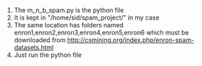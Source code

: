 1. The m_n_b_spam.py is the python file
2. It is kept in "/home/sid/spam_project/" in my case
3. The same location has folders named enron1,enron2,enron3,enron4,enron5,enron6 which must be downloaded from 
   http://csmining.org/index.php/enron-spam-datasets.html
4. Just run the python file

